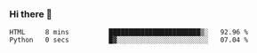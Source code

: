 ### Hi there 👋

<!--START_SECTION:waka-->

```text
HTML     8 mins          ███████████████████████▒░   92.96 %
Python   0 secs          █▓░░░░░░░░░░░░░░░░░░░░░░░   07.04 %
```

<!--END_SECTION:waka-->
<!--
**Boombag0607/Boombag0607** is a ✨ _special_ ✨ repository because its `README.md` (this file) appears on your GitHub profile.

Here are some ideas to get you started:

- 🔭 I’m currently working on ...
- 🌱 I’m currently learning ...
- 👯 I’m looking to collaborate on ...
- 🤔 I’m looking for help with ...
- 💬 Ask me about ...
- 📫 How to reach me: ...
- 😄 Pronouns: ...
- ⚡ Fun fact: ...
-->
